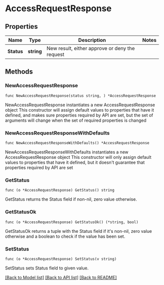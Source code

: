 # AccessRequestResponse

## Properties

Name | Type | Description | Notes
------------ | ------------- | ------------- | -------------
**Status** | **string** | New result, either approve or deny the request | 

## Methods

### NewAccessRequestResponse

`func NewAccessRequestResponse(status string, ) *AccessRequestResponse`

NewAccessRequestResponse instantiates a new AccessRequestResponse object
This constructor will assign default values to properties that have it defined,
and makes sure properties required by API are set, but the set of arguments
will change when the set of required properties is changed

### NewAccessRequestResponseWithDefaults

`func NewAccessRequestResponseWithDefaults() *AccessRequestResponse`

NewAccessRequestResponseWithDefaults instantiates a new AccessRequestResponse object
This constructor will only assign default values to properties that have it defined,
but it doesn't guarantee that properties required by API are set

### GetStatus

`func (o *AccessRequestResponse) GetStatus() string`

GetStatus returns the Status field if non-nil, zero value otherwise.

### GetStatusOk

`func (o *AccessRequestResponse) GetStatusOk() (*string, bool)`

GetStatusOk returns a tuple with the Status field if it's non-nil, zero value otherwise
and a boolean to check if the value has been set.

### SetStatus

`func (o *AccessRequestResponse) SetStatus(v string)`

SetStatus sets Status field to given value.



[[Back to Model list]](../README.md#documentation-for-models) [[Back to API list]](../README.md#documentation-for-api-endpoints) [[Back to README]](../README.md)


